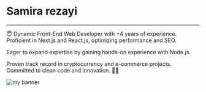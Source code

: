 <h1>
Samira rezayi
</h1>
<hr/>
<p>
😇
Dynamic Front-End Web Developer with +4 years of experience. Proficient in Next.js and React.js, optimizing performance and SEO.
</p>
<p>
Eager to expand expertise by gaining hands-on experience with Node.js. 
</p>
<p>Proven track record in cryptocurrency and e-commerce projects. Committed to clean code and innovation. 🔮🎉
</p>
<img src="https://samirarezaei.githubusercontent.com/White.png" alt="my banner">